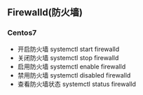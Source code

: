 ## Firewalld(防火墙)
### Centos7
- 开启防火墙
systemctl start firewalld
- 关闭防火墙
systemctl stop firewalld
- 启用防火墙
systemctl enable firewalld
- 禁用防火墙
systemctl disabled firewalld
- 查看防火墙状态
systemctl status firewalld
